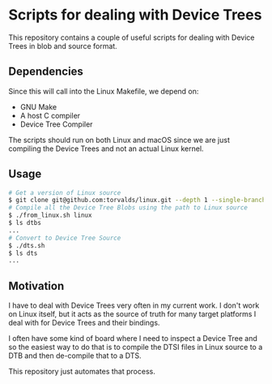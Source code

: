 # Scripts for dealing with Device Trees

This repository contains a couple of useful scripts for
dealing with Device Trees in blob and source format.

## Dependencies

Since this will call into the Linux Makefile, we depend on:
* GNU Make
* A host C compiler
* Device Tree Compiler

The scripts should run on both Linux and macOS since we are just
compiling the Device Trees and not an actual Linux kernel.

## Usage

```sh
# Get a version of Linux source
$ git clone git@github.com:torvalds/linux.git --depth 1 --single-branch --branch v6.11
# Compile all the Device Tree Blobs using the path to Linux source
$ ./from_linux.sh linux
$ ls dtbs
...
# Convert to Device Tree Source
$ ./dts.sh
$ ls dts
...
```

## Motivation

I have to deal with Device Trees very often in my current work. I don't work on Linux itself,
but it acts as the source of truth for many target platforms I deal with for Device Trees
and their bindings.

I often have some kind of board where I need to inspect a Device Tree and so the easiest way
to do that is to compile the DTSI files in Linux source to a DTB and then de-compile that to
a DTS.

This repository just automates that process.
